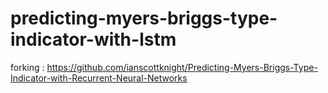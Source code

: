 # predicting-myers-briggs-type-indicator-with-lstm
forking : https://github.com/ianscottknight/Predicting-Myers-Briggs-Type-Indicator-with-Recurrent-Neural-Networks
